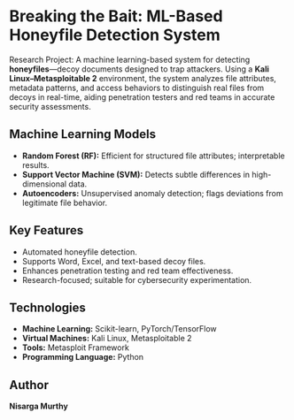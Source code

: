 # Breaking the Bait: ML-Based Honeyfile Detection System

Research Project:
A machine learning-based system for detecting **honeyfiles**—decoy documents designed to trap attackers. Using a **Kali Linux–Metasploitable 2** environment, the system analyzes file attributes, metadata patterns, and access behaviors to distinguish real files from decoys in real-time, aiding penetration testers and red teams in accurate security assessments.

## Machine Learning Models
- **Random Forest (RF):** Efficient for structured file attributes; interpretable results.  
- **Support Vector Machine (SVM):** Detects subtle differences in high-dimensional data.  
- **Autoencoders:** Unsupervised anomaly detection; flags deviations from legitimate file behavior.  

## Key Features
- Automated honeyfile detection.  
- Supports Word, Excel, and text-based decoy files.  
- Enhances penetration testing and red team effectiveness.  
- Research-focused; suitable for cybersecurity experimentation.  

## Technologies
- **Machine Learning:** Scikit-learn, PyTorch/TensorFlow  
- **Virtual Machines:** Kali Linux, Metasploitable 2  
- **Tools:** Metasploit Framework  
- **Programming Language:** Python  


## Author
**Nisarga Murthy**  
